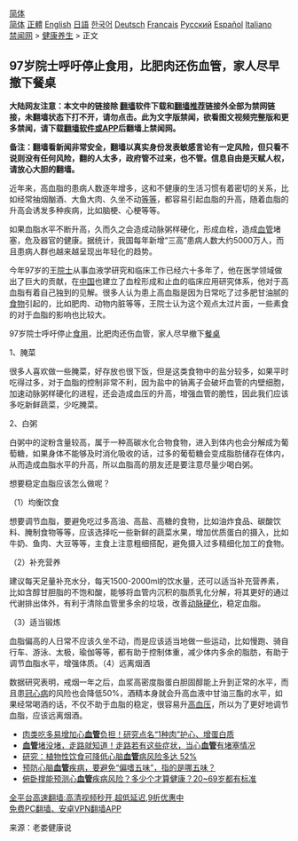 <!-- 面包屑导航 --> <div class="breadcrumb"><!-- GTranslate: https://gtranslate.io/ -->  <div class="switcher notranslate">  <div class="selected">  <a href="#" onclick="return false;"> 简体</a>  </div>  <div class="option">  <a href="https://www.bannedbook.org" onclick="doGTranslate('zh-CN|zh-CN');jQuery('div.switcher div.selected a').html(jQuery(this).html());return false;" title="简体中文" class="nturl selected"> 简体</a>  <a href="https://www.bannedbook.org/zh-tw/" onclick="doGTranslate('zh-CN|zh-TW');jQuery('div.switcher div.selected a').html(jQuery(this).html());return false;" title="繁體中文" class="nturl"> 正體</a>  <a href="https://www.bannedbook.org/en/" onclick="doGTranslate('zh-CN|en');jQuery('div.switcher div.selected a').html(jQuery(this).html());return false;" title="English" class="nturl"> English</a>  <a href="https://www.bannedbook.org/ja/" onclick="doGTranslate('zh-CN|ja');jQuery('div.switcher div.selected a').html(jQuery(this).html());return false;" title="日本語" class="nturl"> 日語</a>  <a href="https://www.bannedbook.org/ko/" onclick="doGTranslate('zh-CN|ko');jQuery('div.switcher div.selected a').html(jQuery(this).html());return false;" title="한국어" class="nturl"> 한국어</a>  <a href="https://www.bannedbook.org/de/" onclick="doGTranslate('zh-CN|de');jQuery('div.switcher div.selected a').html(jQuery(this).html());return false;" title="Deutsch" class="nturl"> Deutsch</a>  <a href="https://www.bannedbook.org/fr/" onclick="doGTranslate('zh-CN|fr');jQuery('div.switcher div.selected a').html(jQuery(this).html());return false;" title="Français" class="nturl"> Français</a>  <a href="https://www.bannedbook.org/ru/" onclick="doGTranslate('zh-CN|ru');jQuery('div.switcher div.selected a').html(jQuery(this).html());return false;" title="Русский" class="nturl"> Русский</a>  <a href="https://www.bannedbook.org/es/" onclick="doGTranslate('zh-CN|es');jQuery('div.switcher div.selected a').html(jQuery(this).html());return false;" title="Español" class="nturl"> Español</a>  <a href="https://www.bannedbook.org/it/" onclick="doGTranslate('zh-CN|it');jQuery('div.switcher div.selected a').html(jQuery(this).html());return false;" title="Italiano" class="nturl"> Italiano</a>  </div>  </div>      <div class='breadcrumb-sub'><!-- Breadcrumb NavXT 6.3.0 --> <a href="https://www.bannedbook.org/" class="home">禁闻网</a> &gt; <a href="https://www.bannedbook.org/bnews/health/" class="category">健康养生</a> &gt; 正文</div></div><h2>97岁院士呼吁停止食用，比肥肉还伤血管，家人尽早撤下餐桌</h2> <p class="notice"><b>大陆网友注意：本文中的链接除 <a href="https://github.com/bannedbook/fanqiang" >翻墙</a>软件下载和<a href="https://github.com/killgcd/justmysocks/blob/master/README.md">翻墙推荐</a>链接外全部为禁网链接，未翻墙状态下打不开，请勿点击。此为文字版禁闻，欲看图文视频完整版和更多禁闻，请下载<a href="https://github.com/bannedbook/fanqiang">翻墙软件或APP</a>后翻墙上禁闻网。</p><p>备注：翻墙看新闻非常安全，翻墙以真实身份发表敏感言论有一定风险，但只看不说则没有任何风险，翻的人太多，政府管不过来，也不管。信息自由是天赋人权，请放心大胆的翻墙。</b></p>  <div class="entry"> <p id="conimg">近年来，高血脂的患病人数逐年增多，这和不健康的生活习惯有着密切的关系，比如经常抽烟酗酒、大鱼大肉、久坐不动<a href="https://www.bannedbook.org/bnews/tag/%E7%AD%89%E7%AD%89/" class="st_tag internal_tag" rel="tag" title="标签 等等 下的日志">等等</a>，都容易引起血脂的升高，随着血脂的升高会诱发多种疾病，比如脑梗、心梗等等。</p> <p>如果血脂水平不断升高，久而久之会造成动脉粥样硬化，形成血栓，造成<a href="https://www.bannedbook.org/bnews/tag/%E8%A1%80%E7%AE%A1/" class="st_tag internal_tag" rel="tag" title="标签 血管 下的日志">血管</a>堵塞，危及器官的健康。据统计，我国每年新增“三高”患病人数大约5000万人，而且患病人群也越来越呈现出年轻化的趋势。</p> <p>今年97岁的王<a href="https://www.bannedbook.org/bnews/tag/%e9%99%a2%e5%a3%ab/" class="st_tag internal_tag" rel="tag" title="标签 院士 下的日志">院士</a>从事血液学研究和临床工作已经六十多年了，他在医学领域做出了巨大的贡献，在<span class='wp_keywordlink_affiliate'><a href="https://www.bannedbook.org/" title="中国" target="_blank">中国</a></span>也建立了血栓形成和止血的临床应用研究体系，他对于高血脂有着自己独到的见解。很多人认为患上高血脂是因为日常吃了过多肥甘油腻的<a href="https://www.bannedbook.org/bnews/tag/%e9%a3%9f%e7%89%a9/" class="st_tag internal_tag" rel="tag" title="标签 食物 下的日志">食物</a>引起的，比如肥肉、动物内脏等等，王院士认为这个观点太过片面，一些素食的对于血脂的影响也比较大。</p> <p>97岁院士呼吁停止<a href="https://www.bannedbook.org/bnews/tag/%E9%A3%9F%E7%94%A8/" class="st_tag internal_tag" rel="tag" title="标签 食用 下的日志">食用</a>，比肥肉还伤血管，家人尽早撤下<a href="https://www.bannedbook.org/bnews/tag/%E9%A4%90%E6%A1%8C/" class="st_tag internal_tag" rel="tag" title="标签 餐桌 下的日志">餐桌</a></p>  <p>1、腌菜</p> <p>很多人喜欢做一些腌菜，好存放也很下饭，但是这类食物中的盐分较多，如果平时吃得过多，对于血脂的控制非常不利，因为盐中的钠离子会破坏血管的内壁细胞，加速动脉粥样硬化的进程，还会造成血压的升高，增强血管的脆性，因此我们应该多吃新鲜蔬菜，少吃腌菜。</p> <p>2、白粥</p> <p>白粥中的淀粉含量较高，属于一种高碳水化合物食物，进入到体内也会分解成为葡萄糖，如果身体不能够及时消化吸收的话，过多的葡萄糖会变成脂肪储存在体内，从而造成血脂水平的升高，所以血脂高的朋友还是要注意尽量少喝白粥。</p>  <p>想要稳定血脂应该怎么做呢？</p> <p>（1）均衡饮食</p> <p>想要调节血脂，要避免吃过多高油、高盐、高糖的食物，比如油炸食品、碳酸饮料、腌制食物等等，应该选择吃一些新鲜的蔬菜水果，增加优质蛋白的摄入，比如牛奶、鱼肉、大豆等等，主食上注意粗细搭配，避免摄入过多精细化加工的食物。</p> <p>（2）补充营养</p>  <p>建议每天足量补充水分，每天1500-2000ml的饮水量，还可以适当补充营养素，比如含醇甘胆脂的不饱和酸，能够将血管内沉积的脂质乳化分解，将其更好的通过代谢排出体外，有利于清除血管里多余的垃圾，改善<a href="https://www.bannedbook.org/bnews/tag/%e5%8a%a8%e8%84%89%e7%a1%ac%e5%8c%96/" class="st_tag internal_tag" rel="tag" title="标签 动脉硬化 下的日志">动脉硬化</a>，稳定血脂。</p> <p>（3）适当锻炼</p> <p>血脂偏高的人日常不应该久坐不动，而是应该适当地做一些运动，比如慢跑、骑自行车、游泳、太极，瑜伽等等，都有助于控制体重，减少体内多余的脂肪，有助于调节血脂水平，增强体质。（4）远离烟酒</p> <p>数据研究表明，戒烟一年之后，血浆高密度脂蛋白胆固醇能上升到正常的水平，而且患<a href="https://www.bannedbook.org/bnews/tag/%E5%86%A0%E5%BF%83%E7%97%85/" class="st_tag internal_tag" rel="tag" title="标签 冠心病 下的日志">冠心病</a>的风险也会降低50%，酒精本身就会升高血液中甘油三酯的水平，如果经常喝酒的话，不仅不助于血脂的稳定，很容易升<a href="https://www.bannedbook.org/bnews/tag/%e9%ab%98%e8%a1%80%e5%8e%8b/" class="st_tag internal_tag" rel="tag" title="标签 高血压 下的日志">高血压</a>，所以为了更好地调节血脂，应该远离烟酒。</p>  <ul class='op-related-articles' title='相关阅读'> <li><a href='https://www.bannedbook.org/bnews/lifebaike/20210815/1606565.html' target='_blank'>肉类吃多易增加心<b>血管</b>负担！研究点名“1种肉”护心、增蛋白质</a></li> <li><a href='https://www.bannedbook.org/bnews/health/20210814/1606077.html' target='_blank'><b>血管</b>堵没堵，走路就知道！走路若有这些症状，当心<b>血管</b>有堵塞情况</a></li> <li><a href='https://www.bannedbook.org/bnews/comments/20210813/1605275.html' target='_blank'>研究：植物性饮食可降低心脑<b>血管</b>病风险多达 52%</a></li> <li><a href='https://www.bannedbook.org/bnews/health/20210811/1604367.html' target='_blank'>预防心脑<b>血管</b>疾病，要避免“偏嗜五味”，指的是哪五味？</a></li> <li><a href='https://www.bannedbook.org/bnews/health/20210811/1604147.html' target='_blank'>俯卧撑能预测心<b>血管</b>疾病风险？多少个才算健康？20~69岁都有标准</a></li> </ul> <p class="texttj"> <a href="https://github.com/bannedbook/fanqiang/wiki/V2ray%E6%9C%BA%E5%9C%BA" target="_blank">全平台高速翻墙:高清视频秒开,超低延迟,9折优惠中</a><br/> <a href="https://github.com/bannedbook/fanqiang/wiki/%E7%A6%81%E9%97%BB%E7%BD%91%E5%AE%89%E5%8D%93%E7%BF%BB%E5%A2%99%E6%96%B0%E9%97%BBAPP" target="_blank">免费PC翻墙、安卓VPN翻墙APP</a></p><p> 来源：老娄健康说 </p><a name='sharetosocial'></a>  <div style="margin-bottom:5px;padding-bottom:5px;clear:both"> <div id="archive-pix-1" class="banner-ads"> <!-- AuctionX Display platform tag START --> <div id="26318x728x90x621x_ADSLOT2" clicktrack="%%CLICK_URL_ESC%%"></div> <!-- AuctionX Display platform tag END --> </div> <div id="archive-pix-2" class="banner-ads"> <!-- AuctionX Display platform tag START --> <div id="26315x300x250x621x_ADSLOT2" clicktrack="%%CLICK_URL_ESC%%"></div> <!-- AuctionX Display platform tag END --> </div> </div>  <div id="archive-pix-1" class="banner-ads"> <!-- AuctionX Display platform tag START --> <div id="26318x728x90x621x_ADSLOT3" clicktrack="%%CLICK_URL_ESC%%"></div> <!-- AuctionX Display platform tag END --> </div> </div><!--END ENTRY--> 